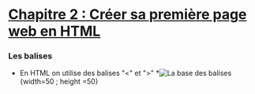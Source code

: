 # [Chapitre 2 : Créer sa première page web en HTML](https://openclassrooms.com/fr/courses/1603881-creez-votre-site-web-avec-html5-et-css3/8061261-creez-votre-premiere-page-web-en-html)

### Les balises

* En HTML on utilise des balises "<" et ">"
*![La base des balises](https://user.oc-static.com/upload/2022/11/25/16693910453649_FR_1603881_HTML-CSS_Static-Graphics_p1c3-1.jpg "une belle image"){width=50 ; height =50}